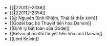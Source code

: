 - [[💬220112-2338]]
- [[💬220112-2354]]
- [[@ Nguyễn Bỉnh Khiêm, Thái ất thần kinh]]
- [[Godel bác bỏ Thuyết tiến hóa Darwin]]
- [[Định lý bất toàn của Gödel]]
- [[Kelvin phản đối thuyết tiến hóa của Darwin]]
- [[Lord Kelvin]]
